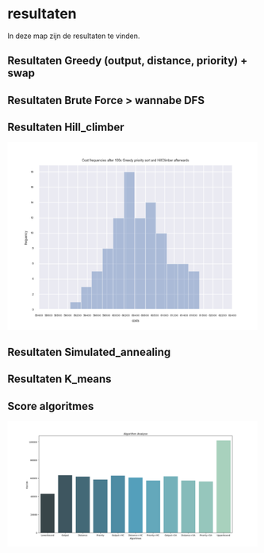 # resultaten

In deze map zijn de resultaten te vinden.

## Resultaten Greedy (output, distance, priority) + swap


## Resultaten Brute Force > wannabe DFS


## Resultaten Hill_climber
<img src="https://github.com/broekm006/SmartGrid/blob/master/resultaten/RandomHillClimber_Wijk1/Cost%20frequencies%20after%20100x%20Greedy%20priority%20sort%20and%20HillClimber%20afterwards.png"/>

## Resultaten Simulated_annealing


## Resultaten K_means

## Score algoritmes
<img src="https://github.com/broekm006/SmartGrid/blob/master/resultaten/visualisaties/all_algorithms.png"/>
